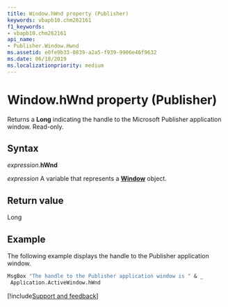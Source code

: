 ```yaml
---
title: Window.hWnd property (Publisher)
keywords: vbapb10.chm262161
f1_keywords:
- vbapb10.chm262161
api_name:
- Publisher.Window.Hwnd
ms.assetid: e0fe9b33-0839-a2a5-f939-9906e46f9632
ms.date: 06/18/2019
ms.localizationpriority: medium
---
```



# Window.hWnd property (Publisher)

Returns a **Long** indicating the handle to the Microsoft Publisher application window. Read-only.


## Syntax

_expression_.**hWnd**

_expression_ A variable that represents a **[Window](Publisher.Window.md)** object.


## Return value

Long


## Example

The following example displays the handle to the Publisher application window.

```vb
MsgBox "The handle to the Publisher application window is " & _ 
 Application.ActiveWindow.hWnd
```

[!include[Support and feedback](~/includes/feedback-boilerplate.md)]